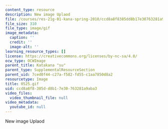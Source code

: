 ```yaml
---
content_type: resource
description: New image Uplaod
file: /courses/res-21g-01-kana-spring-2010/ccd8a8f8385dd8b17e30763281a9aba3_0525.gif
file_size: 310
file_type: image/gif
image_metadata:
  caption: ''
  credit: ''
  image-alt: ''
learning_resource_types: []
license: https://creativecommons.org/licenses/by-nc-sa/4.0/
ocw_type: OCWImage
parent_title: Katakana "su"
parent_type: SupplementalResourceSection
parent_uid: 7ced0f44-c27a-f582-fd55-c1aa7850d8a2
resourcetype: Image
title: 0525.gif
uid: ccd8a8f8-385d-d8b1-7e30-763281a9aba3
video_files:
  video_thumbnail_file: null
video_metadata:
  youtube_id: null
---
```

New image Uplaod